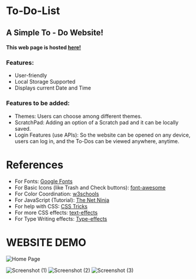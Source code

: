 # To-Do-List
## A Simple To - Do Website!
#### This web page is hosted [here!](https://tusharjustdoit.netlify.app/)

### Features:
* User-friendly
* Local Storage Supported
* Displays current Date and Time
### Features to be added:
* Themes: Users can choose among different themes.
* ScratchPad: Adding an option of a Scratch pad and it can be locally saved.
* Login Features (use APIs): So the website can be opened on any device, users can log in, and the To-Dos can be viewed anywhere, anytime.
# References
* For Fonts: [Google Fonts](https://fonts.googleapis.com/css2?family=Work+Sans:wght@300&display=swap)
* For Basic Icons (like Trash and Check buttons): [font-awesome](https://fontawesome.com)
* For Color Coordination: [w3schools](https://www.w3schools.com/colors/colors_mixer.asp?colorbottom=000000&colortop=FFFFFF)
* For JavaScript (Tutorial): [The Net Ninja](https://www.youtube.com/playlist?list=PL4cUxeGkcC9i9Ae2D9Ee1RvylH38dKuET)
* For help with CSS: [CSS Tricks](https://css-tricks.com/)
* For more CSS effects: [text-effects](https://speckyboy.com/underline-text-effects-css/)
* For Type Writing effects: [Type-effects](https://usefulangle.com/post/85/css-typewriter-animation)


# WEBSITE DEMO
![Home Page](https://user-images.githubusercontent.com/61280281/84436477-261d3c00-ac51-11ea-917f-56b25f2b16c9.png)


![Screenshot (1)](https://user-images.githubusercontent.com/61280281/84436484-26b5d280-ac51-11ea-8665-c803d5fdedb3.png)
![Screenshot (2)](https://user-images.githubusercontent.com/61280281/84436487-287f9600-ac51-11ea-8688-3827242679e4.png)
![Screenshot (3)](https://user-images.githubusercontent.com/61280281/84436472-23bae200-ac51-11ea-875f-50d62f353495.png)



